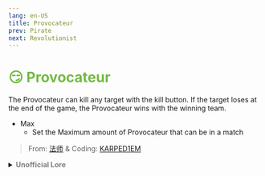 ```yaml
---
lang: en-US
title: Provocateur
prev: Pirate
next: Revolutionist
---
```


# <font color=#74ba43>😏 <b>Provocateur</b></font> <Badge text="Chaos" type="tip" vertical="middle"/>

The Provocateur can kill any target with the kill button. If the target loses at the end of the game, the Provocateur wins with the winning team.
* Max
  * Set the Maximum amount of Provocateur that can be in a match

> From: [法师](https://space.bilibili.com/511107305) & Coding: [KARPED1EM](https://github.com/KARPED1EM)

<details>
<summary><b><font color=gray>Unofficial Lore</font></b></summary>

Placeholder: This role is a ROLE OH EM GOSH
> Submitted by: Member
</details>